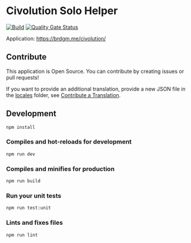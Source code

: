 #  Civolution Solo Helper

[![Build](https://github.com/brdgm/civolution-solo-helper/workflows/Build/badge.svg?branch=develop)](https://github.com/brdgm/civolution-solo-helper/actions?query=workflow%3ABuild+branch%3Adevelop)
[![Quality Gate Status](https://sonarcloud.io/api/project_badges/measure?project=brdgm_civolution-solo-helper&metric=alert_status)](https://sonarcloud.io/summary/new_code?id=brdgm_civolution-solo-helper)


Application: https://brdgm.me/civolution/


## Contribute

This application is Open Source. You can contribute by creating issues or pull requests!

If you want to provide an additional translation, provide a new JSON file in the [locales](https://github.com/brdgm/civolution-solo-helper/tree/develop/src/locales) folder, see [Contribute a Translation](https://github.com/brdgm/brdgm.github.io/wiki/Contribute-a-Translation).


## Development
```
npm install
```

### Compiles and hot-reloads for development
```
npm run dev
```

### Compiles and minifies for production
```
npm run build
```

### Run your unit tests
```
npm run test:unit
```

### Lints and fixes files
```
npm run lint
```
